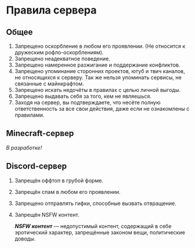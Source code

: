 # Правила сервера

## Общее

1. Запрещено оскорбление в любом его проявлении. (Не относится к дружеским рофло-оскорблениям). 
2. Запрещено неадекватное поведение.
3. Запрещено намеренное разжигание и поддержание конфликтов.
4. Запрещено упоминание сторонних проектов, ютуб и твич каналов, не относящихся к серверу. Так же нельзя упоминать сервисы, не связанные с майнкрафтом. 
5. Запрещено искать недочёты в правилах с целью личной выгоды. 
6. Запрещено выдавать себя за того, кем не являешься. 
7. Заходя на сервер, вы подтверждаете, что несёте полную ответственность за все свои действия, даже если не ознакомлены с правилами.

## Minecraft-сервер

*В разработке!*

## Discord-сервер

1. Запрещён оффтоп в грубой форме.
2. Запрещён спам в любом его проявлении.
3. Запрещено отправлять гифки, способные вызвать отвращение.
4. Запрещён NSFW контент.
    
    ***NSFW контент*** — недопустимый контент, содержащий в себе эротический характер, запрещённые законом вещи, политические доводы.